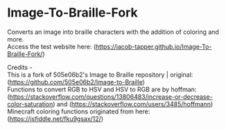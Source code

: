 # Image-To-Braille-Fork
Converts an image into braille characters with the addition of coloring and more.<br>
Access the test website here: (https://jacob-tapper.github.io/Image-To-Braille-Fork/)<br>

Credits -<br>
This is a fork of 505e06b2's Image to Braille repository | original: (https://github.com/505e06b2/Image-to-Braille)<br>
Functions to convert RGB to HSV and HSV to RGB are by hoffman: (https://stackoverflow.com/questions/13806483/increase-or-decrease-color-saturation) and (https://stackoverflow.com/users/3485/hoffmann)<br>
Minecraft coloring functions originated from here: (https://jsfiddle.net/fku9gsax/12/)
